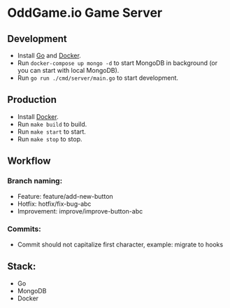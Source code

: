 # OddGame.io Game Server

## Development

- Install [Go](https://golang.org/) and [Docker](https://docs.docker.com/install/).
- Run `docker-compose up mongo -d` to start MongoDB in background (or you can start with local MongoDB).
- Run `go run ./cmd/server/main.go` to start development.

## Production

- Install [Docker](https://docs.docker.com/install/).
- Run `make build` to build.
- Run `make start` to start.
- Run `make stop` to stop.

## Workflow

### Branch naming:

- Feature: feature/add-new-button
- Hotfix: hotfix/fix-bug-abc
- Improvement: improve/improve-button-abc

### Commits:

- Commit should not capitalize first character, example: migrate to hooks

## Stack:

- Go
- MongoDB
- Docker
